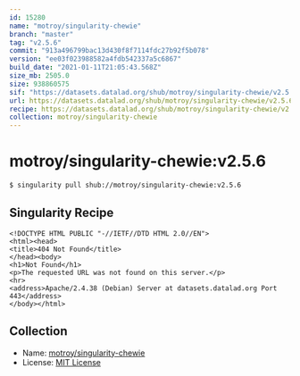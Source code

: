 ```yaml
---
id: 15280
name: "motroy/singularity-chewie"
branch: "master"
tag: "v2.5.6"
commit: "913a496799bac13d430f8f7114fdc27b92f5b078"
version: "ee03f023988582a4fdb542337a5c6867"
build_date: "2021-01-11T21:05:43.568Z"
size_mb: 2505.0
size: 938860575
sif: "https://datasets.datalad.org/shub/motroy/singularity-chewie/v2.5.6/2021-01-11-913a4967-ee03f023/ee03f023988582a4fdb542337a5c6867.sif"
url: https://datasets.datalad.org/shub/motroy/singularity-chewie/v2.5.6/2021-01-11-913a4967-ee03f023/
recipe: https://datasets.datalad.org/shub/motroy/singularity-chewie/v2.5.6/2021-01-11-913a4967-ee03f023/Singularity
collection: motroy/singularity-chewie
---
```


# motroy/singularity-chewie:v2.5.6

```bash
$ singularity pull shub://motroy/singularity-chewie:v2.5.6
```

## Singularity Recipe

```singularity
<!DOCTYPE HTML PUBLIC "-//IETF//DTD HTML 2.0//EN">
<html><head>
<title>404 Not Found</title>
</head><body>
<h1>Not Found</h1>
<p>The requested URL was not found on this server.</p>
<hr>
<address>Apache/2.4.38 (Debian) Server at datasets.datalad.org Port 443</address>
</body></html>
```

## Collection

 - Name: [motroy/singularity-chewie](https://github.com/motroy/singularity-chewie)
 - License: [MIT License](https://api.github.com/licenses/mit)

